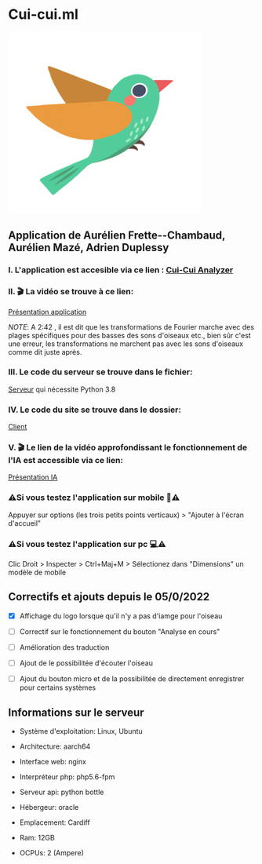 # Cui-cui.ml


![alt text](https://github.com/Panda-Dreamer/ES-Cui-cui.ml/blob/main/client/resources/logo.svg)



## Application de Aurélien Frette--Chambaud, Aurélien Mazé, Adrien Duplessy

### I. L'application est accesible via ce lien : [Cui-Cui Analyzer](https://cui-cui.ml)


### II. 🎬 La vidéo se trouve à ce lien: 
[Présentation application](https://youtu.be/SdGn9vRxyjI)
[^note]:
  *NOTE*: A 2:42 , il est dit que les transformations de Fourier marche avec des plages spécifiques pour des basses des sons d'oiseaux etc., bien sûr c'est une erreur, les transformations ne marchent pas avec les sons d'oiseaux comme dit juste après.


### III. Le code du serveur se trouve dans le fichier: 
[Serveur](https://github.com/Panda-Dreamer/ES-Cui-cui.ml/tree/main/server) qui nécessite Python 3.8 


### IV. Le code du site se trouve dans le dossier: 
[Client](https://github.com/Panda-Dreamer/ES-Cui-cui.ml/tree/main/client)


### V. 🎬 Le lien de la vidéo approfondissant le fonctionnement de l'IA est accessible via ce lien:
[Présentation IA](https://youtu.be/V0IeZ-uRZok)




### ⚠️**Si vous testez l'application sur mobile 📱**⚠️

Appuyer sur options (les trois petits points verticaux) > "Ajouter à l'écran d'accueil"



### ⚠️**Si vous testez l'application sur pc 💻**⚠️

Clic Droit > Inspecter > Ctrl+Maj+M  > Sélectionez dans "Dimensions" un modèle de mobile



## Correctifs et ajouts depuis le 05/0/2022
- [x] Affichage du logo lorsque qu'il n'y a pas d'iamge pour l'oiseau
- [ ] Correctif sur le fonctionnement du bouton "Analyse en cours"
- [ ] Amélioration des traduction
- [ ] Ajout de le possibilitée d'écouter l'oiseau
- [ ] Ajout du bouton micro et de la possibilitée de directement enregistrer pour certains systèmes



## Informations sur le serveur
- Système d'exploitation: Linux, Ubuntu
- Architecture: aarch64

- Interface web: nginx
- Interpréteur php: php5.6-fpm
- Serveur api: python bottle

- Hébergeur: oracle
- Emplacement: Cardiff
- Ram: 12GB
- OCPUs: 2 (Ampere)
